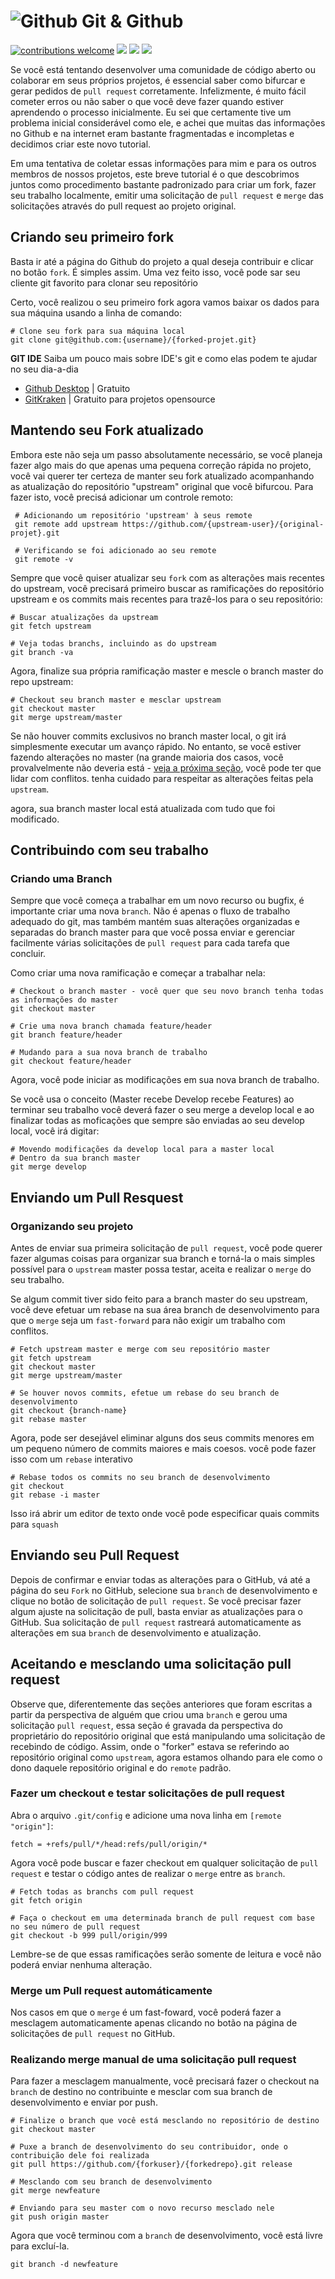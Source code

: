 # ![Github](https://suse.me/sites/default/files/styles/thumbnails_32x32/public/icons/9331c338-165f-43f5-acd3-10ce5afd14c9_11457.png?itok=lWoD9e8c) Git & Github 
[![contributions welcome](https://img.shields.io/badge/contributions-welcome-brightgreen.svg?style=flat)]()
![](https://img.shields.io/github/license/adotpet/adotpet.svg)
![](https://img.shields.io/github/last-commit/adotpet/git.svg)
![](https://img.shields.io/github/commit-status/adotpet/git/master/d634f9aab0fe1286958c0e5ebd66f03e89da892a.svg)

Se você está tentando desenvolver uma comunidade de código aberto ou colaborar em seus próprios projetos, é essencial saber como bifurcar e gerar pedidos de `pull request` corretamente. Infelizmente, é muito fácil cometer erros ou não saber o que você deve fazer quando estiver aprendendo o processo inicialmente. Eu sei que certamente tive um problema inicial considerável como ele, e achei que muitas das informações no Github e na internet eram bastante fragmentadas e incompletas e decidimos criar este novo tutorial.

Em uma tentativa de coletar essas informações para mim e para os outros membros de nossos projetos, este breve tutorial é o que descobrimos juntos como procedimento bastante padronizado para criar um fork, fazer seu trabalho localmente, emitir uma solicitação de `pull request` e `merge` das solicitações através do pull request ao projeto original.

## Criando seu primeiro fork

Basta ir até a página do Github do projeto a qual deseja contribuir e clicar no botão `fork`. É simples assim. Uma vez feito isso, você pode sar seu cliente git favorito para clonar seu repositório

Certo, você realizou o seu primeiro fork agora vamos baixar os dados para sua máquina usando a linha de comando:

```shell
# Clone seu fork para sua máquina local
git clone git@github.com:{username}/{forked-projet.git}
```

**GIT IDE**
Saiba um pouco mais sobre IDE's git e como elas podem te ajudar no seu dia-a-dia

- [Github Desktop](https://desktop.github.com/) | Gratuito
- [GitKraken](https://www.gitkraken.com/) | Gratuito para projetos opensource

## Mantendo seu Fork atualizado

Embora este não seja um passo absolutamente necessário, se você planeja fazer algo mais do que apenas uma pequena correção rápida no projeto, você vai querer ter certeza de manter seu fork atualizado acompanhando as atualização do repositório "upstream" original que você bifurcou.
Para fazer isto, você precisá adicionar um controle remoto:

```
 # Adicionando um repositório 'upstream' à seus remote
 git remote add upstream https://github.com/{upstream-user}/{original-projet}.git

 # Verificando se foi adicionado ao seu remote
 git remote -v
```

Sempre que você quiser atualizar seu `fork` com as alterações mais recentes do upstream, você precisará primeiro buscar as ramificações do repositório upstream e os commits mais recentes para trazê-los para o seu repositório:

```shell
# Buscar atualizações da upstream
git fetch upstream

# Veja todas branchs, incluindo as do upstream
git branch -va
```

Agora, finalize sua própria ramificação master e mescle o branch master do repo upstream:

```shell
# Checkout seu branch master e mesclar upstream
git checkout master
git merge upstream/master
```

Se não houver commits exclusivos no branch master local, o git irá simplesmente executar um avanço rápido. No entanto, se você estiver fazendo alterações no master (na grande maioria dos casos, você provalvelmente não deveria está - [veja a próxima seção](#), você pode ter que lidar com conflitos. tenha cuidado para respeitar as alterações feitas pela `upstream`.

agora, sua branch master local está atualizada com tudo que foi modificado.

## Contribuindo com seu trabalho

### Criando uma Branch

Sempre que você começa a trabalhar em um novo recurso ou bugfix, é importante criar uma nova `branch`. Não é apenas o fluxo de trabalho adequado do git, mas também mantém suas alterações organizadas e separadas do branch master para que você possa enviar e gerenciar facilmente várias solicitações de `pull request` para cada tarefa que concluir.

Como criar uma nova ramificação e começar a trabalhar nela:

```
# Checkout o branch master - você quer que seu novo branch tenha todas as informações do master
git checkout master

# Crie uma nova branch chamada feature/header
git branch feature/header

# Mudando para a sua nova branch de trabalho
git checkout feature/header
```

Agora, você pode iniciar as modificações em sua nova branch de trabalho.

Se você usa o conceito (Master recebe Develop recebe Features)
ao terminar seu trabalho você deverá fazer o seu merge a develop local e ao finalizar todas as moficações que sempre são enviadas ao seu develop local, você irá digitar:

```
# Movendo modificações da develop local para a master local
# Dentro da sua branch master
git merge develop
```

## Enviando um Pull Resquest

### Organizando seu projeto

Antes de enviar sua primeira solicitação de `pull request`, você pode querer fazer algumas coisas para organizar sua branch e torná-la o mais simples possível para o `upstream` master possa testar, aceita e realizar o `merge` do seu trabalho.

Se algum commit tiver sido feito para a branch master do seu upstream, você deve efetuar um rebase na sua área branch de desenvolvimento para que o `merge` seja um `fast-forward` para não exigir um trabalho com conflitos.

```
# Fetch upstream master e merge com seu repositório master
git fetch upstream
git checkout master
git merge upstream/master

# Se houver novos commits, efetue um rebase do seu branch de desenvolvimento
git checkout {branch-name}
git rebase master
```

Agora, pode ser desejável eliminar alguns dos seus commits menores em um pequeno número de commits maiores e mais coesos. você pode fazer isso com um `rebase` interativo

```
# Rebase todos os commits no seu branch de desenvolvimento
git checkout
git rebase -i master
```

Isso irá abrir um editor de texto onde você pode especificar quais commits para `squash`

## Enviando seu Pull Request

Depois de confirmar e enviar todas as alterações para o GitHub, vá até a página do seu `Fork` no GitHub, selecione sua `branch` de desenvolvimento e clique no botão de solicitação de `pull request`. Se você precisar fazer algum ajuste na solicitação de pull, basta enviar as atualizações para o GitHub. Sua solicitação de `pull request` rastreará automaticamente as alterações em sua `branch` de desenvolvimento e atualização.

## Aceitando e mesclando uma solicitação pull request

Observe que, diferentemente das seções anteriores que foram escritas a partir da perspectiva de alguém que criou uma `branch` e gerou uma solicitação `pull request`, essa seção é gravada da perspectiva do proprietário do repositório original que está manipulando uma solicitação de recebindo de código. Assim, onde o "forker" estava se referindo ao repositório original como `upstream`, agora estamos olhando para ele como o dono daquele repositório original e do `remote` padrão.

### Fazer um checkout e testar solicitações de pull request

Abra o arquivo `.git/config` e adicione uma nova linha em `[remote "origin"]`:

```
fetch = +refs/pull/*/head:refs/pull/origin/*
```

Agora você pode buscar e fazer checkout em qualquer solicitação de `pull request` e testar o código antes de realizar o `merge` entre as `branch`.

```
# Fetch todas as branchs com pull request
git fetch origin

# Faça o checkout em uma determinada branch de pull request com base no seu número de pull request
git checkout -b 999 pull/origin/999
```

Lembre-se de que essas ramificações serão somente de leitura e você não poderá enviar nenhuma alteração.

### Merge um Pull request automáticamente

Nos casos em que o `merge` é um fast-foward, você poderá fazer a mesclagem automaticamente apenas clicando no botão na página de solicitações de `pull request` no GitHub.

### Realizando merge manual de uma solicitação pull request

Para fazer a mesclagem manualmente, você precisará fazer o checkout na `branch` de destino no contribuinte e mesclar com sua branch de desenvolvimento e enviar por push.

```
# Finalize o branch que você está mesclando no repositório de destino
git checkout master

# Puxe a branch de desenvolvimento do seu contribuidor, onde o contribuição dele foi realizada
git pull https://github.com/{forkuser}/{forkedrepo}.git release

# Mesclando com seu branch de desenvolvimento
git merge newfeature

# Enviando para seu master com o novo recurso mesclado nele
git push origin master
```

Agora que você terminou com a `branch` de desenvolvimento, você está livre para excluí-la.

```
git branch -d newfeature
```